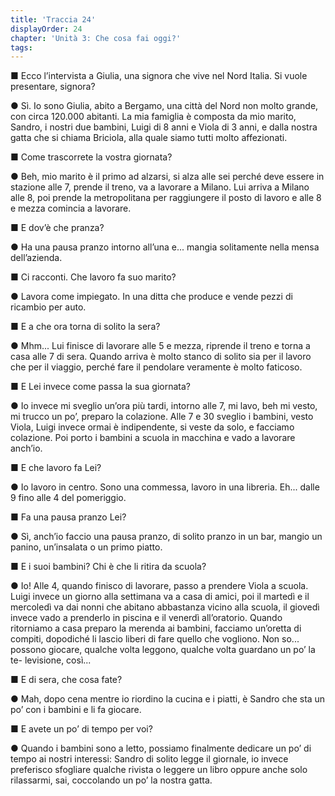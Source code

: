 ```yaml
---
title: 'Traccia 24'
displayOrder: 24
chapter: 'Unità 3: Che cosa fai oggi?'
tags:
---
```


■ Ecco l’intervista a Giulia, una signora che vive nel Nord Italia. Si vuole presentare, signora?

● Sì. Io sono Giulia, abito a Bergamo, una città del Nord non molto grande, con circa 120.000 abitanti. La mia famiglia è composta da mio marito, Sandro, i nostri due bambini, Luigi di 8 anni e Viola di 3 anni, e dalla nostra gatta che si chiama Briciola, alla quale siamo tutti molto affezionati.

■ Come trascorrete la vostra giornata?

● Beh, mio marito è il primo ad alzarsi, si alza alle sei perché deve essere in stazione alle 7, prende il treno, va a lavorare a Milano. Lui arriva a Milano alle 8, poi prende la metropolitana per raggiungere il posto di lavoro e alle 8 e mezza comincia a lavorare.

■ E dov’è che pranza?

● Ha una pausa pranzo intorno all’una e... mangia solitamente nella mensa dell’azienda.

■ Ci racconti. Che lavoro fa suo marito?

● Lavora come impiegato. In una ditta che produce e vende pezzi di ricambio per auto.

■ E a che ora torna di solito la sera?

● Mhm... Lui finisce di lavorare alle 5 e mezza, riprende il treno e torna a casa alle 7 di sera. Quando arriva è molto stanco di solito sia per il lavoro che per il viaggio, perché fare il pendolare veramente è molto faticoso.

■ E Lei invece come passa la sua giornata?

● Io invece mi sveglio un’ora più tardi, intorno alle 7, mi lavo, beh mi vesto, mi trucco un po’, preparo la colazione. Alle 7 e 30 sveglio i bambini, vesto Viola, Luigi invece ormai è indipendente, si veste da solo, e facciamo colazione. Poi porto i bambini a scuola in macchina e vado a lavorare anch’io.

■ E che lavoro fa Lei?

● Io lavoro in centro. Sono una commessa, lavoro in una libreria. Eh... dalle 9 fino alle 4 del pomeriggio.

■ Fa una pausa pranzo Lei?

● Sì, anch’io faccio una pausa pranzo, di solito pranzo in un bar, mangio un panino, un’insalata o un primo piatto.

■ E i suoi bambini? Chi è che li ritira da scuola?

● Io! Alle 4, quando finisco di lavorare, passo a prendere Viola a scuola. Luigi invece un giorno alla settimana va a casa di amici, poi il martedì e il mercoledì va dai nonni che abitano abbastanza vicino alla scuola, il giovedì invece vado a prenderlo in piscina e il venerdì all’oratorio. Quando ritorniamo a casa preparo la merenda ai bambini, facciamo un’oretta di compiti, dopodiché li lascio liberi di fare quello che vogliono. Non so... possono giocare, qualche volta leggono, qualche volta guardano un po’ la te-
levisione, così...

■ E di sera, che cosa fate?

● Mah, dopo cena mentre io riordino la cucina e i piatti, è Sandro che sta un po’ con i bambini e li fa giocare.

■ E avete un po’ di tempo per voi?

● Quando i bambini sono a letto, possiamo finalmente dedicare un po’ di tempo ai nostri interessi: Sandro di solito legge il giornale, io invece preferisco sfogliare qualche rivista o leggere un libro oppure anche solo rilassarmi, sai, coccolando un po’ la nostra gatta.
